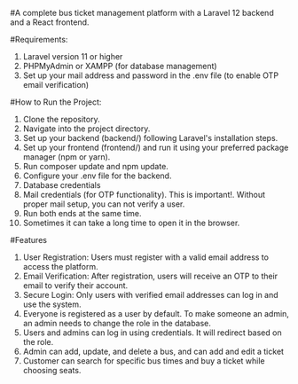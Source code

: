 #A complete bus ticket management platform with a Laravel 12 backend and a React frontend.

#Requirements:
1. Laravel version 11 or higher
2. PHPMyAdmin or XAMPP (for database management)
3. Set up your mail address and password in the .env file (to enable OTP email verification)


#How to Run the Project:
1. Clone the repository.
2. Navigate into the project directory.
3. Set up your backend (backend/) following Laravel's installation steps.
4. Set up your frontend (frontend/) and run it using your preferred package manager (npm or yarn).
5. Run composer update and npm update.
8. Configure your .env file for the backend.
9. Database credentials
10. Mail credentials (for OTP functionality). This is important!. Without proper mail setup, you can not verify a  user.
11. Run both ends at the same time.
12. Sometimes it can take a long time to open it in the browser.

#Features
1. User Registration:
  Users must register with a valid email address to access the platform.
2. Email Verification:
  After registration, users will receive an OTP to their email to verify their account.
3. Secure Login:
  Only users with verified email addresses can log in and use the system.
4. Everyone is registered as a user by default. To make someone an admin, an admin needs to change the role in the database.
5. Users and admins can log in using credentials. It will redirect based on the role.
6. Admin can add, update, and  delete a bus, and can add and edit a ticket
7. Customer can search for  specific bus times and buy a ticket while choosing seats. 
